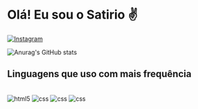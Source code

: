 
# Olá! Eu sou o Satirio ✌️

[![Instagram](https://img.shields.io/badge/Instagram-E4405F?style=for-the-badge&logo=instagram&logoColor=white)](https://instagram.com/rafaelsatirio_)

![Anurag's GitHub stats](https://github-readme-stats.vercel.app/api?username=rafaelsatirio&show_icons=true)


## Linguagens que uso com mais frequência

<div style="display: inline_block"><br/>
    <img align="center" alt="html5" src="https://img.shields.io/badge/HTML5-E34F26?style=for-the-badge&logo=html5&logoColor=white">
    <img align="center" alt="css" src="https://img.shields.io/badge/CSS3-1572B6?style=for-the-badge&logo=css3&logoColor=white">
    <img align="center" alt="css" src="https://img.shields.io/badge/JavaScript-F7DF1E?style=for-the-badge&logo=javascript&logoColor=black">
    <img align="center" alt="css" src="https://img.shields.io/badge/Java-ED8B00?style=for-the-badge&logo=openjdk&logoColor=white">
</div>
<div>
<br>
</div>



